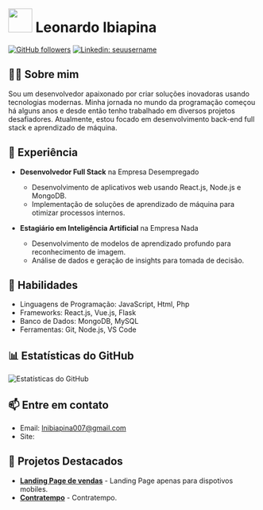# <img src="https://github.com/leoibiap.png" width="48"> Leonardo Ibiapina

[![GitHub followers](https://img.shields.io/github/followers/leoibiap?label=Follow&style=social)](https://github.com/leoibiap)
[![Linkedin: seuusername](https://img.shields.io/badge/-Leonardo%20Ibiapina-blue?style=flat-square&logo=Linkedin&logoColor=white&link=https://www.linkedin.com/in/leonardo-ibiapina-852265217)](https://www.linkedin.com/in/leonardo-ibiapina-852265217)

## 👨‍💻 Sobre mim

Sou um desenvolvedor apaixonado por criar soluções inovadoras usando tecnologias modernas. Minha jornada no mundo da programação começou há alguns anos e desde então tenho trabalhado em diversos projetos desafiadores. Atualmente, estou focado em desenvolvimento back-end full stack e aprendizado de máquina.

## 💼 Experiência

- **Desenvolvedor Full Stack** na Empresa Desempregado
  - Desenvolvimento de aplicativos web usando React.js, Node.js e MongoDB.
  - Implementação de soluções de aprendizado de máquina para otimizar processos internos.

- **Estagiário em Inteligência Artificial** na Empresa Nada
  - Desenvolvimento de modelos de aprendizado profundo para reconhecimento de imagem.
  - Análise de dados e geração de insights para tomada de decisão.

## 🚀 Habilidades

- Linguagens de Programação: JavaScript, Html, Php
- Frameworks: React.js, Vue.js, Flask
- Banco de Dados: MongoDB, MySQL
- Ferramentas: Git, Node.js, VS Code

## 📊 Estatísticas do GitHub

![Estatísticas do GitHub](https://github-readme-stats.vercel.app/api?username=seuusername&show_icons=true&theme=dark)

## 📫 Entre em contato

- Email: lnibiapina007@gmail.com
- Site: 

## 🌟 Projetos Destacados

- **[Landing Page de vendas](https://leoibiap.github.io/Game-Retro-Mobile/)** - Landing Page apenas para dispotivos mobiles.
- **[Contratempo](https://leoibiap.github.io/C-zinho/)** - Contratempo.

